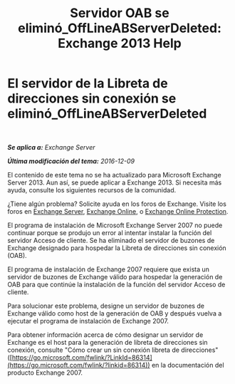 ﻿---
title: 'Servidor OAB se eliminó_OffLineABServerDeleted: Exchange 2013 Help'
TOCTitle: El servidor de la Libreta de direcciones sin conexión se eliminó_OffLineABServerDeleted
ms:assetid: 38b5dacf-ef65-4b25-97f6-d8dec956d7d5
ms:mtpsurl: https://technet.microsoft.com/es-es/library/ms.exch.setupreadiness.offlineabserverdeleted(v=EXCHG.150)
ms:contentKeyID: 48268011
ms.date: 05/22/2018
mtps_version: v=EXCHG.150
ms.translationtype: MT
---

# El servidor de la Libreta de direcciones sin conexión se eliminó\_OffLineABServerDeleted

 

_**Se aplica a:** Exchange Server_

_**Última modificación del tema:** 2016-12-09_

El contenido de este tema no se ha actualizado para Microsoft Exchange Server 2013. Aun así, se puede aplicar a Exchange 2013. Si necesita más ayuda, consulte los siguientes recursos de la comunidad.

¿Tiene algún problema? Solicite ayuda en los foros de Exchange. Visite los foros en [Exchange Server](https://go.microsoft.com/fwlink/p/?linkid=60612), [Exchange Online](https://go.microsoft.com/fwlink/p/?linkid=267542), o [Exchange Online Protection](https://go.microsoft.com/fwlink/p/?linkid=285351).

El programa de instalación de Microsoft Exchange Server 2007 no puede continuar porque se produjo un error al intentar instalar la función del servidor Acceso de cliente. Se ha eliminado el servidor de buzones de Exchange designado para hospedar la Libreta de direcciones sin conexión (OAB).

El programa de instalación de Exchange 2007 requiere que exista un servidor de buzones de Exchange válido para hospedar la generación de OAB para que continúe la instalación de la función del servidor Acceso de cliente.

Para solucionar este problema, designe un servidor de buzones de Exchange válido como host de la generación de OAB y después vuelva a ejecutar el programa de instalación de Exchange 2007.

Para obtener información acerca de cómo designar un servidor de Exchange es el host para la generación de libreta de direcciones sin conexión, consulte "Cómo crear un sin conexión libreta de direcciones" ([https://go.microsoft.com/fwlink/?LinkId=86314](https://go.microsoft.com/fwlink/?linkid=86314)) en la documentación del producto Exchange 2007.

